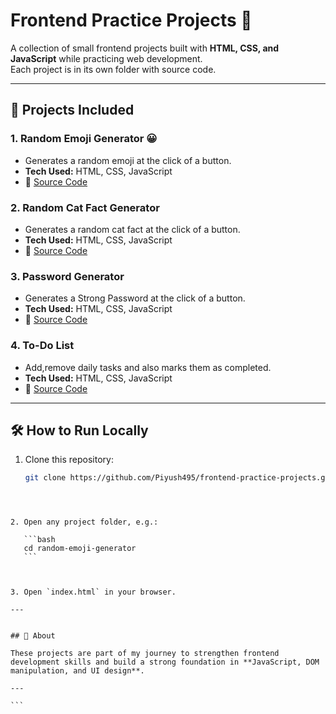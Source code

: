 # Frontend Practice Projects 🚀

A collection of small frontend projects built with **HTML, CSS, and JavaScript** while practicing web development.  
Each project is in its own folder with source code.

---

## 📂 Projects Included

### 1. Random Emoji Generator 😀
- Generates a random emoji at the click of a button.
- **Tech Used:** HTML, CSS, JavaScript
- 📁 [Source Code](./random-emoji-generator)


### 2. Random Cat Fact Generator 
- Generates a random cat fact at the click of a button.
- **Tech Used:** HTML, CSS, JavaScript
- 📁 [Source Code](./random-cat-fact-generator)

### 3. Password Generator 
- Generates a Strong Password at the click of a button.
- **Tech Used:** HTML, CSS, JavaScript
- 📁 [Source Code](./password-generator)

### 4. To-Do List
- Add,remove daily tasks and also marks them as completed.
- **Tech Used:** HTML, CSS, JavaScript
- 📁 [Source Code](./to-do-list)

---

## 🛠️ How to Run Locally
1. Clone this repository:
   ```bash
   git clone https://github.com/Piyush495/frontend-practice-projects.git
````



2. Open any project folder, e.g.:

   ```bash
   cd random-emoji-generator
   ```



3. Open `index.html` in your browser.

---


## 📌 About

These projects are part of my journey to strengthen frontend development skills and build a strong foundation in **JavaScript, DOM manipulation, and UI design**.

---

```



